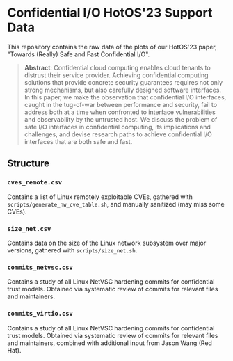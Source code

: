 # Confidential I/O HotOS'23 Support Data

This repository contains the raw data of the plots of our HotOS'23 paper,
"Towards (Really) Safe and Fast Confidential I/O".

> **Abstract**: Confidential cloud computing enables cloud tenants to distrust
> their service provider. Achieving confidential computing solutions that
> provide concrete security guarantees requires not only strong mechanisms, but
> also carefully designed software interfaces. In this paper, we make the
> observation that confidential I/O interfaces, caught in the tug-of-war
> between performance and security, fail to address both
> at a time when confronted to interface vulnerabilities and observability by the
> untrusted host. We discuss the problem of safe I/O interfaces in confidential
> computing, its implications and challenges, and devise research paths to
> achieve confidential I/O interfaces that are both safe and fast. 

## Structure

### `cves_remote.csv`

Contains a list of Linux remotely exploitable CVEs, gathered with
`scripts/generate_nw_cve_table.sh`, and manually sanitized (may miss some
CVEs).

### `size_net.csv`

Contains data on the size of the Linux network subsystem over major versions,
gathered with `scripts/size_net.sh`.

### `commits_netvsc.csv`

Contains a study of all Linux NetVSC hardening commits for confidential trust
models. Obtained via systematic review of commits for relevant files and
maintainers.

### `commits_virtio.csv`

Contains a study of all Linux NetVSC hardening commits for confidential trust
models. Obtained via systematic review of commits for relevant files and
maintainers, combined with additional input from Jason Wang (Red Hat).
